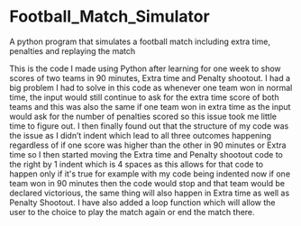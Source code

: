 # Football_Match_Simulator
A python program that simulates a football match including extra time, penalties and replaying the match

This is the code I made using Python after learning for one week to show scores of two teams in 90 minutes, Extra time and Penalty shootout. I had a big problem I had to solve in this code as whenever one team won in normal time, the input would still continue to ask for the extra time score of both teams and this was also the same if one team won in extra time as the input would ask for the number of penalties scored so this issue took me little time to figure out. I then finally found out that the structure of my code was the issue as I didn’t indent which lead to all three outcomes happening regardless of if one score was higher than the other in 90 minutes or Extra time so I then started moving the Extra time and Penalty shootout code to the right by 1 indent which is 4 spaces as this allows for that code to happen only if it's true for example with my code being indented now if one team won in 90 minutes then the code would stop and that team would be declared victorious, the same thing will also happen in Extra time as well as Penalty Shootout. I have also added a loop function which will allow the user to the choice to play the match again or end the match there.
